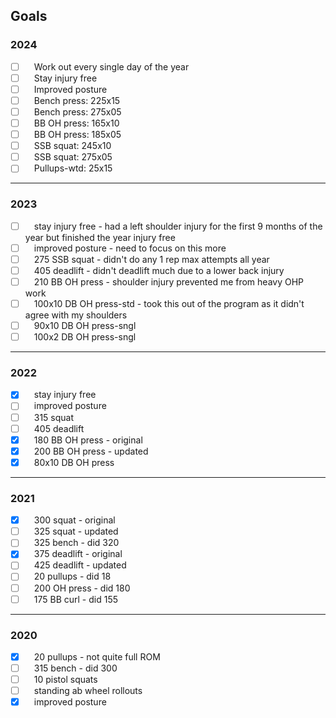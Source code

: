 ## Goals


### 2024

- [ ]  Work out every single day of the year
- [ ]  Stay injury free
- [ ]  Improved posture
- [ ]  Bench press: 225x15
- [ ]  Bench press: 275x05
- [ ]  BB OH press: 165x10
- [ ]  BB OH press: 185x05
- [ ]  SSB squat:   245x10
- [ ]  SSB squat:   275x05
- [ ]  Pullups-wtd:  25x15

*****

### 2023

- [ ]  stay injury free - had a left shoulder injury for the first 9 months of the year but finished the year injury free
- [ ]  improved posture - need to focus on this more
- [ ]  275 SSB squat - didn't do any 1 rep max attempts all year
- [ ]  405 deadlift - didn't deadlift much due to a lower back injury
- [ ]  210 BB OH press - shoulder injury prevented me from heavy OHP work
- [ ]  100x10 DB OH press-std - took this out of the program as it didn't agree with my shoulders
- [ ]  90x10 DB OH press-sngl
- [ ]  100x2 DB OH press-sngl

*****

### 2022

- [x]  stay injury free
- [ ]  improved posture
- [ ]  315 squat
- [ ]  405 deadlift
- [x]  180 BB OH press - original
- [x]  200 BB OH press - updated
- [x]  80x10 DB OH press

*****

### 2021

- [x]  300 squat - original
- [ ]  325 squat - updated
- [ ]  325 bench - did 320
- [x]  375 deadlift - original
- [ ]  425 deadlift - updated
- [ ]  20 pullups - did 18
- [ ]  200 OH press - did 180
- [ ]  175 BB curl - did 155

 *****

### 2020

- [x]  20 pullups - not quite full ROM
- [ ]  315 bench - did 300
- [ ]  10 pistol squats
- [ ]  standing ab wheel rollouts
- [x]  improved posture
